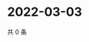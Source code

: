 # 2022-03-03

共 0 条

<!-- BEGIN WEIBO -->
<!-- 最后更新时间 Thu Mar 03 2022 02:17:48 GMT+0800 (China Standard Time) -->

<!-- END WEIBO -->
